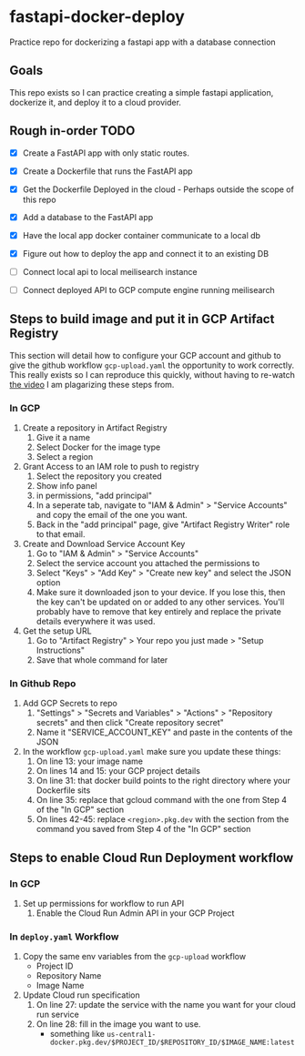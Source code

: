 # fastapi-docker-deploy
Practice repo for dockerizing a fastapi app with a database connection

## Goals

This repo exists so I can practice creating a simple fastapi application, dockerize it, and deploy it to a cloud provider.

## Rough in-order TODO

- [X] Create a FastAPI app with only static routes.
- [X] Create a Dockerfile that runs the FastAPI app
- [X] Get the Dockerfile Deployed in the cloud
        - Perhaps outside the scope of this repo
- [X] Add a database to the FastAPI app
- [X] Have the local app docker container communicate to a local db
- [X] Figure out how to deploy the app and connect it to an existing DB
- [ ] Connect local api to local meilisearch instance
- [ ] Connect deployed API to GCP compute engine running meilisearch


## Steps to build image and put it in GCP Artifact Registry

This section will detail how to configure your GCP account and github to give the github workflow `gcp-upload.yaml` the opportunity to work correctly. This really exists so I can reproduce this quickly, without having to re-watch [the video](https://www.youtube.com/watch?v=6dLHcnlPi_U) I am plagarizing these steps from.

### In GCP 

1. Create a repository in Artifact Registry
    1. Give it a name
    2. Select Docker for the image type
    3. Select a region
2. Grant Access to an IAM role to push to registry
    1. Select the repository you created
    2. Show info panel
    3. in permissions, "add principal"
    4. In a seperate tab, navigate to "IAM & Admin" > "Service Accounts" and copy the email of the one you want.
    5. Back in the "add principal" page, give "Artifact Registry Writer" role to that email.
3. Create and Download Service Account Key
    1. Go to "IAM & Admin" > "Service Accounts"
    2. Select the service account you attached the permissions to
    3. Select "Keys" > "Add Key" > "Create new key" and select the JSON option
    4. Make sure it downloaded json to your device. If you lose this, then the key can't be updated on or added to any other services. You'll probably have to remove that key entirely and replace the private details everywhere it was used.
4. Get the setup URL
    1. Go to "Artifact Registry" > Your repo you just made > "Setup Instructions"
    2. Save that whole command for later

### In Github Repo
1. Add GCP Secrets to repo
    1. "Settings" > "Secrets and Variables" > "Actions" > "Repository secrets" and then click "Create repository secret"
    2. Name it "SERVICE_ACCOUNT_KEY" and paste in the contents of the JSON
2. In the workflow `gcp-upload.yaml` make sure you update these things:
    1. On line 13: your image name
    2. On lines 14 and 15: your GCP project details
    3. On line 31: that docker build points to the right directory where your Dockerfile sits
    4. On line 35: replace that gcloud command with the one from Step 4 of the "In GCP" section
    5. On lines 42-45: replace `<region>.pkg.dev` with the section from the command you saved from Step 4 of the "In GCP" section

## Steps to enable Cloud Run Deployment workflow

### In GCP

1. Set up permissions for workflow to run API
    1. Enable the Cloud Run Admin API in your GCP Project


### In `deploy.yaml` Workflow

1. Copy the same env variables from the `gcp-upload` workflow
    - Project ID
    - Repository Name
    - Image Name
2. Update Cloud run specification
    1. On line 27: update the service with the name you want for your cloud run service
    2. On line 28: fill in the image you want to use.
        - something like `us-central1-docker.pkg.dev/$PROJECT_ID/$REPOSITORY_ID/$IMAGE_NAME:latest`

